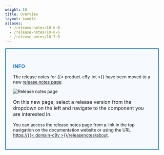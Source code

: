 ```yaml
---
weight: 10
title: Overview
layout: bundle
aliases:
  - /release-notes/10-6-0
  - /release-notes/10-6-6
  - /release-notes/10-7-0
---
```


<div style="padding: 24px ; border: 2px solid #1776BF; border-radius: 4px; margin-bottom: 24px; background-color: #f6fafe ">
  <h3 style="color: #1776BF"><strong>INFO</strong></h3>
  <p class="lead" style="font-size22px"> The release notes for {{< product-c8y-iot >}} have been moved to a new <a href="https://{{< domain-c8y >}}/releasenotes/about">release notes page</a>:</p>

![Release notes page](/images/release-notes/release-notes-overview.png)

<p style="font-size:16px">On this new page, select a release version from the dropdown on the left and navigate to the component you are interested in.</p>

You can access the release notes page from a link in the top navigation on the documentation website or using the URL <a href="https://{{< domain-c8y >}}/releasenotes/about">https://{{< domain-c8y >}}/releasenotes/about</a>.

</div>
